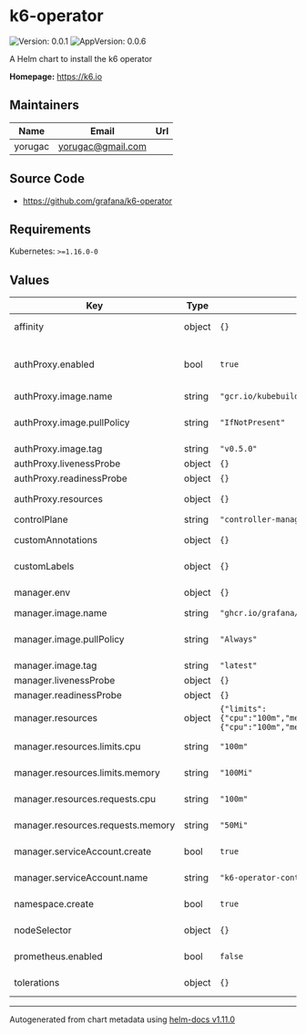 # k6-operator

![Version: 0.0.1](https://img.shields.io/badge/Version-0.0.1-informational?style=flat-square) ![AppVersion: 0.0.6](https://img.shields.io/badge/AppVersion-0.0.6-informational?style=flat-square)

A Helm chart to install the k6 operator

**Homepage:** <https://k6.io>

## Maintainers

| Name | Email | Url |
| ---- | ------ | --- |
| yorugac | <yorugac@gmail.com> |  |

## Source Code

* <https://github.com/grafana/k6-operator>

## Requirements

Kubernetes: `>=1.16.0-0`

## Values

| Key | Type | Default | Description |
|-----|------|---------|-------------|
| affinity | object | `{}` | Affinity to be applied on all containers |
| authProxy.enabled | bool | `true` | enables the protection of /metrics endpoint. (https://github.com/brancz/kube-rbac-proxy) |
| authProxy.image.name | string | `"gcr.io/kubebuilder/kube-rbac-proxy"` | rbac-proxy image name |
| authProxy.image.pullPolicy | string | `"IfNotPresent"` | pull policy for the image can be Always, Never, IfNotPresent (default: IfNotPresent) |
| authProxy.image.tag | string | `"v0.5.0"` | rbac-proxy image tag |
| authProxy.livenessProbe | object | `{}` | Liveness probe in Probe format |
| authProxy.readinessProbe | object | `{}` | Readiness probe in Probe format |
| authProxy.resources | object | `{}` | rbac-proxy resource limitation/request |
| controlPlane | string | `"controller-manager"` |  |
| customAnnotations | object | `{}` | Custom Annotations to be applied on all resources |
| customLabels | object | `{}` | Custom Label to be applied on all resources |
| manager.env | object | `{}` | Environment variable to be passet to the controller |
| manager.image.name | string | `"ghcr.io/grafana/operator"` | controller-manager image name |
| manager.image.pullPolicy | string | `"Always"` | pull policy for the image possible values Always, Never, IfNotPresent (default: Always) |
| manager.image.tag | string | `"latest"` | controller-manager image tag |
| manager.livenessProbe | object | `{}` | Liveness probe in Probe format |
| manager.readinessProbe | object | `{}` | Readiness probe in Probe format |
| manager.resources | object | `{"limits":{"cpu":"100m","memory":"100Mi"},"requests":{"cpu":"100m","memory":"50Mi"}}` | controller-manager Resources definition |
| manager.resources.limits.cpu | string | `"100m"` | controller-manager CPU limit (Max) |
| manager.resources.limits.memory | string | `"100Mi"` | controller-manager Memory limit (Max) |
| manager.resources.requests.cpu | string | `"100m"` | controller-manager CPU request (Min) |
| manager.resources.requests.memory | string | `"50Mi"` | controller-manager Memory request (Min) |
| manager.serviceAccount.create | bool | `true` | create the service account (default: true) |
| manager.serviceAccount.name | string | `"k6-operator-controller"` | kubernetes service account for the k6 manager |
| namespace.create | bool | `true` | create the namespace (default: true) |
| nodeSelector | object | `{}` | Node Selector to be applied on all containers |
| prometheus.enabled | bool | `false` | enables the prometheus metrics scraping (default: false) |
| tolerations | object | `{}` | Tolerations to be applied on all containers |

----------------------------------------------
Autogenerated from chart metadata using [helm-docs v1.11.0](https://github.com/norwoodj/helm-docs/releases/v1.11.0)